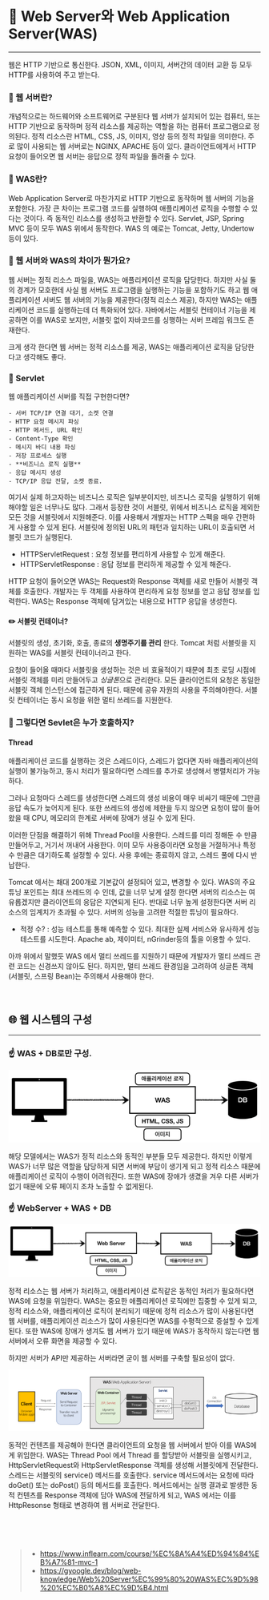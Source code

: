 # 📌 Web Server와 Web Application Server(WAS)
****


웹은 HTTP 기반으로 통신한다. JSON, XML, 이미지, 서버간의 데이터 교환 등 모두 HTTP를 사용하여 주고 받는다.


### 🤔 웹 서버란?
개념적으로는 하드웨어와 소프트웨어로 구분된다 웹 서버가 설치되어 있는 컴퓨터, 또는 HTTP 기반으로 동작하며 정적 리소스를 제공하는 역할을 하는 컴퓨터 프로그램으로 정의된다.
정적 리소스란 HTML, CSS, JS, 이미지, 영상 등의 정적 파일을 의미한다. 주로 많이 사용되는 웹 서버로는 NGINX, APACHE 등이 있다.
클라이언트에게서 HTTP 요청이 들어오면 웹 서버는 응답으로 정적 파일을 돌려줄 수 있다.

### 🤔 WAS란?
Web Application Server로 마찬가지로 HTTP 기반으로 동작하며 웹 서버의 기능을 포함한다. 가장 큰 차이는 프로그램 코드를 실행하여
애플리케이션 로직을 수행할 수 있다는 것이다. 즉 동적인 리소스를 생성하고 반환할 수 있다. Servlet, JSP, Spring MVC 등이 모두 WAS 위에서 동작한다.
WAS 의 예로는 Tomcat, Jetty, Undertow 등이 있다.

### 🤔 웹 서버와 WAS의 차이가 뭔가요?
웹 서버는 정적 리소스 파일을, WAS는 애플리케이션 로직을 담당한다. 하지만 사실 둘의 경계가 모호한데 사실 웹 서버도 프로그램을 실행하는 기능을 포함하기도 하고
웹 애플리케이션 서버도 웹 서버의 기능을 제공한다(정적 리소스 제공), 하지만 WAS는 애플리케이션 코드를 실행하는데 더 특화되어 있다.
자바에서는 서블릿 컨테이너 기능을 제공하면 이를 WAS로 보지만, 서블릿 없이 자바코드를 싱행하는 서버 프레임 워크도 존재한다.

크게 생각 한다면 웹 서버는 정적 리소스를 제공, WAS는 애플리케이션 로직을 담당한다고 생각해도 좋다.

### 🤔 Servlet
웹 애플리케이션 서버를 직접 구현한다면?
```
- 서버 TCP/IP 연결 대기, 소켓 연결
- HTTP 요청 메시지 파싱
- HTTP 메서드, URL 확인
- Content-Type 확인
- 메시지 바디 내용 파싱
- 저장 프로세스 실행
- **비즈니스 로직 실행**
- 응답 메시지 생성
- TCP/IP 응답 전달, 소켓 종료.
```
여기서 실제 하고자하는 비즈니스 로직은 일부분이지만, 비즈니스 로직을 실행하기 위해 해야할 일은 너무나도 많다.
그래서 등장한 것이 서블릿, 위에서 비즈니스 로직을 제외한 모든 것을 서블릿에서 지원해준다. 이를 사용해서 개발자는 HTTP 스펙을 매우 간편하게
사용할 수 있게 된다. 서블릿에 정의된 URL의 패턴과 일치하는 URL이 호출되면 서블릿 코드가 실행된다. 
- HTTPServletRequest : 요청 정보를 편리하게 사용할 수 있게 해준다.
- HTTPServletResponse : 응답 정보를 편리하게 제공할 수 있게 해준다.

HTTP 요청이 들어오면 WAS는 Request와 Response 객체를 새로 만들어 서블릿 객체를 호출한다. 개발자는 두 객체를 사용하여 편리하게 요청 정보를 얻고
응답 정보를 입력한다. WAS는 Response 객체에 담겨있는 내용으로 HTTP 응답을 생성한다. 

#### ✏️ 서블릿 컨테이너?
서블릿의 생성, 초기화, 호출, 종료의 **생명주기를 관리** 한다. Tomcat 처럼 서블릿을 지원하는 WAS를 서블릿 컨테이너라고 한다.

요청이 들어올 때마다 서블릿을 생성하는 것은 비 효율적이기 때문에 최초 로딩 시점에 서블릿 객체를 미리 만들어두고 *싱글톤*으로 관리한다.
모든 클라이언트의 요청은 동일한 서블릿 객체 인스턴스에 접근하게 된다. 때문에 공유 자원의 사용을 주의해야한다.
서블릿 컨테이너는 동시 요청을 위한 멀티 쓰레드를 지원한다.

### 🤔 그렇다면 Sevlet은 누가 호출하지?
#### Thread
애플리케이션 코드를 실행하는 것은 스레드이다, 스레드가 없다면 자바 애플리케이션의 실행이 불가능하고, 동시 처리가 필요하다면 스레드를 추가로 생성해서
병렬처리가 가능하다.

그러나 요청마다 스레드를 생성한다면 스레드의 생성 비용이 매우 비싸기 때문에 그만큼 응답 속도가 늦어지게 된다. 또한 쓰레드의 생성에 제한을 두지 않으면
요청이 많이 들어왔을 때 CPU, 메모리의 한계로 서버에 장애가 생길 수 있게 된다.

이러한 단점을 해결하기 위해 Thread Pool을 사용한다. 스레드를 미리 정해둔 수 만큼 만들어두고, 거기서 꺼내어 사용한다. 이미 모두 사용중이라면
요청을 거절하거나 특정 수 만큼은 대기하도록 설정할 수 있다. 사용 후에는 종료하지 않고, 스레드 풀에 다시 반납한다.

Tomcat 에서는 쵀대 200개로 기본값이 설정되어 있고, 변경할 수 있다. WAS의 주요 튜닝 포인트는 최대 쓰레드의 수 인데,
값을 너무 낮게 설정 한다면 서버의 리소스는 여유롭겠지만 클라이언트의 응답은 지연되게 된다. 반대로 너무 높게 설정한다면 서버 리소스의
임계치가 초과될 수 있다. 서버의 성능을 고려한 적절한 튜닝이 필요하다.
- 적정 수? : 성능 테스트를 통해 예측할 수 있다. 최대한 실제 서비스와 유사하게 성능 테스트를 시도한다.
Apache ab, 제이미터, nGrinder등의 툴을 이용할 수 있다.
  
아까 위에서 말했듯 WAS 에서 멀티 쓰레드를 지원하기 때문에 개발자가 멀티 쓰레드 관련 코드는 신경쓰지 않아도 된다.
하지만, 멀티 쓰레드 환경임을 고려하여 싱글톤 객체(서블릿, 스프링 Bean)는 주의해서 사용해야 한다.

<br>

## 🌐 웹 시스템의 구성
***
### ☝️ WAS + DB로만 구성.
![img.png](img/img_2.png)      

해당 모델에서는 WAS가 정적 리소스와 동적인 부분들 모두 제공한다. 하지만 이렇게 WAS가 너무 많은 역할을 담당하게 되면 서버에 부담이 생기게 되고
정적 리소스 때문에 애플리케이션 로직이 수행이 어려워진다. 또한 WAS에 장애가 생겼을 겨우 다른 서버가 없기 때문에 오류 페이지 조차 노출할 수 없게된다.


### ☝️ WebServer + WAS + DB
![img_1.png](img/img_3.png)  

정적 리소스는 웹 서버가 처리하고, 애플리케이션 로직같은 동적인 처리가 필요하다면 WAS에 요청을 위임한다. WAS는 중요한 애플리케이션 로직에만
집중할 수 있게 되고, 정적 리소스와, 애플리케이션 로직이 분리되기 때문에 정적 리소스가 많이 사용된다면 웹 서버를, 애플리케이션 리소스가 많이 사용된다면
WAS를 수평적으로 증설할 수 있게된다.
또한 WAS에 장애가 생겨도 웹 서버가 있기 때문에 WAS가 동작하지 않는다면 웹 서버에서 오류 화면을 제공할 수 있다.

하지만 서버가 API만 제공하는 서버라면 굳이 웹 서버를 구축할 필요성이 없다.

![img_2.png](img/img_4.png)

동적인 컨텐츠를 제공해야 한다면 클라이언트의 요청을 웹 서버에서 받아 이를 WAS에게 위임한다.
WAS는 Thread Pool 에서 Thread 를 할당받아 서블릿을 실행시키고, HttpServletRequest와 HttpServletResponse 객체를 생성해 서블릿에게 전달한다.
스레드는 서블릿의 service() 메서드를 호출한다. service 메서드에서는 요청에 따라 doGet() 또는 doPost() 등의 메서드를 호출한다.
메서드에서는 실행 결과로 발생한 동적 컨텐츠를 Response 객체에 담아 WAS에 전달하게 되고, WAS 에서는 이를 HttpResonse 형태로 변경하여 웹 서버로 전달한다.



 



<br><br><br>
> - https://www.inflearn.com/course/%EC%8A%A4%ED%94%84%EB%A7%81-mvc-1
> - https://gyoogle.dev/blog/web-knowledge/Web%20Server%EC%99%80%20WAS%EC%9D%98%20%EC%B0%A8%EC%9D%B4.html










